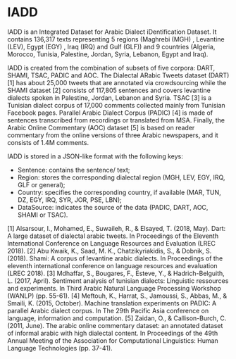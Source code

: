 # IADD

IADD is an Integrated Dataset for Arabic Dialect iDentification Dataset. It contains 136,317 texts representing 5 regions (Maghrebi (MGH) , Levantine (LEV), Egypt (EGY) , Iraq (IRQ) and Gulf (GLF)) and 9 countries (Algeria, Morocco, Tunisia, Palestine, Jordan, Syria, Lebanon, Egypt and Iraq).

IADD is created from the combination of subsets of five corpora: DART, SHAMI, TSAC, PADIC and AOC. The Dialectal ARabic Tweets dataset (DART) [1] has about 25,000 tweets that are annotated via crowdsourcing while the SHAMI dataset [2] consists of 117,805 sentences and covers levantine dialects spoken in Palestine, Jordan, Lebanon and Syria. TSAC [3] is a Tunisian dialect corpus of 17,000 comments collected mainly from Tunisian Facebook pages. Parallel Arabic Dialect Corpus (PADIC) [4] is made of sentences transcribed from recordings or translated from MSA. Finally, the Arabic Online Commentary (AOC) dataset [5] is based on reader commentary from the online versions of three Arabic newspapers, and it consists of 1.4M comments.

IADD is stored in a JSON-like format with the following keys:
- Sentence: contains the sentence/ text;
- Region: stores the corresponding dialectal region (MGH, LEV, EGY, IRQ, GLF or general);
- Country: specifies the corresponding country, if available (MAR, TUN, DZ, EGY, IRQ, SYR, JOR, PSE, LBN);
- DataSource: indicates the source of the data (PADIC, DART, AOC, SHAMI or TSAC).


[1] Alsarsour, I., Mohamed, E., Suwaileh, R., & Elsayed, T. (2018, May). Dart: A large dataset of dialectal arabic tweets. In Proceedings of the Eleventh International Conference on Language Resources and Evaluation (LREC 2018).
[2] Abu Kwaik, K., Saad, M. K., Chatzikyriakidis, S., & Dobnik, S. (2018). Shami: A corpus of levantine arabic dialects. In Proceedings of the eleventh international conference on language resources and evaluation (LREC 2018).
[3] Mdhaffar, S., Bougares, F., Esteve, Y., & Hadrich-Belguith, L. (2017, April). Sentiment analysis of tunisian dialects: Linguistic ressources and experiments. In Third Arabic Natural Language Processing Workshop (WANLP) (pp. 55-61).
[4] Meftouh, K., Harrat, S., Jamoussi, S., Abbas, M., & Smaili, K. (2015, October). Machine translation experiments on PADIC: A parallel Arabic dialect corpus. In The 29th Pacific Asia conference on language, information and computation.
[5] Zaidan, O., & Callison-Burch, C. (2011, June). The arabic online commentary dataset: an annotated dataset of informal arabic with high dialectal content. In Proceedings of the 49th Annual Meeting of the Association for Computational Linguistics: Human Language Technologies (pp. 37-41).
